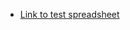 * [Link to test spreadsheet](https://docs.google.com/spreadsheets/d/1RoQc303QMfVLAcpaWQz3_7S7C0yalHc4elHxfVU-ywA/edit?usp=sharing)